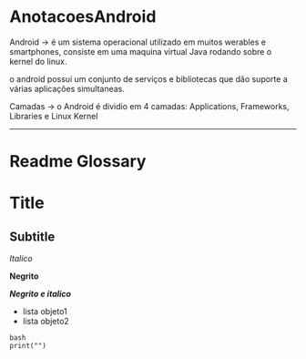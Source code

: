 # AnotacoesAndroid

Android -> é um sistema operacional utilizado em muitos werables e smartphones, consiste em uma maquina virtual Java rodando sobre o kernel do linux.

o android possui um conjunto de serviços e bibliotecas que dão suporte a várias aplicações simultaneas.

Camadas -> o Android é dividio em 4 camadas: Applications, Frameworks, Libraries e Linux Kernel  




















--------------------------------------------------------------------------------
# Readme Glossary

# Title

## Subtitle

_Italico_

**Negrito**

**_Negrito e italico_**

* lista objeto1
* lista objeto2

```
bash
print("")
```


